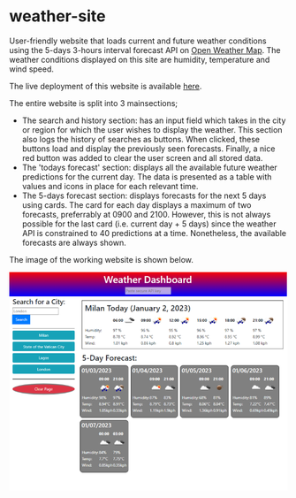 # weather-site
User-friendly website that loads current and future weather conditions using the 5-days 3-hours interval forecast API on [Open Weather Map](https://openweathermap.org/). The weather conditions displayed on this site are humidity, temperature and wind speed.

The live deployment of this website is available [here](https://enwokedi96.github.io/weather-site/).

The entire website is split into 3 mainsections; 
* The search and history section: has an input field which takes in the city or region for which the user wishes to display the weather. This section also logs the history of searches as buttons. When clicked, these buttons load  and display the previously seen forecasts. Finally, a nice red button was added to clear the user screen and all stored data.
* The 'todays forecast' section: displays all the available future weather predictions for the current day. The data is presented as a table with values and icons in place for each relevant time.
* The 5-days forecast section: displays forecasts for the next 5 days using cards. The card for each day displays a maximum of two forecasts, preferrably at 0900 and 2100. However, this is not always possible for the last card (i.e. current day + 5 days) since the weather API is constrained to 40 predictions at a time. Nonetheless, the available forecasts are always shown.

The image of the working website is shown below.

<img src= "assets/images/screenshot2.png" alt="screenshot of weather site">

[//]: <> (To enable testing, new field for API key has been added to the header. Once pasted there, hit enter and now the script can run with your API key locally. Error checks and displays have also been added for the api key and city input. Images for these scenarios are shown below:)

[//]: <> (<img src= "assets/images/wrongCityInput.png" alt="wrongly input city"><img src= "assets/images/wrongAPIKey.png" alt="wrongly input API key">)

